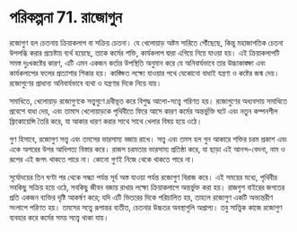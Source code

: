 # পরিকল্পনা 71. রাজোগুন

রজোগুণ হল চেতনায় ক্রিয়াকলাপ বা সক্রিয় চেতনা। যে খেলোয়াড় অষ্টম সারিতে পৌঁছেছে, কিন্তু মহাজাগতিক চেতনা উপলব্ধি করার প্রচেষ্টায় ব্যর্থ হয়েছে, তাকে কর্মের শক্তি, কার্যকলাপ দ্বারা এগিয়ে নিয়ে যাওয়া হয়। এই ক্রিয়াকলাপটি সমস্ত দুঃখকষ্টের কারণ, এটি এমন একজন কর্তার উপস্থিতি অনুমান করে যে অনিবার্যভাবে তার উচ্চাকাঙ্ক্ষা এবং কার্যকলাপের ফলের প্রত্যাশার শিকার হয়। কাঙ্ক্ষিত লক্ষ্যে যাওয়ার পথে যেকোনো বাধাই যন্ত্রণা ও কষ্টের জন্ম দেয়। রজোগুণের প্রাধান্য অনিবার্যভাবে ব্যথা ও যন্ত্রণার দিকে নিয়ে যায়।

সমাধিতে, খেলোয়াড় রজোগুণকে সত্ত্বগুণে দ্রবীভূত করে বিশুদ্ধ আলো-সত্ত্বে পরিণত হয়। রজোগুণের অধ্যবসায় সমাধিতে প্রবেশে বাধা দেয়, এবং তামাস খেলোয়াড়কে পৃথিবীতে ফিরে আসে কারণ কর্মের অন্তর্ভুক্তি ঘটে এবং নতুন কম্পনশীল ফ্রিকোয়েন্সি তৈরি করে, যা আকার ধারণ করার সাথে সাথে খেলার বিষয় হয়ে ওঠে।

গুণ হিসাবে, রজোগুণ সত্ত্ব এবং তমসের ভারসাম্য বজায় রাখে। সত্ত্ব এবং তমস হল গুন আকারে শক্তির চরম প্রকাশ এবং একে অপরের উপর আধিপত্য বিস্তার করে। রাজস চরমতার ভারসাম্য প্রতিষ্ঠা করে, যা ছাড়া এই আনন্দ-বেদনা, নাম ও রূপের এই জগৎ থাকতে পারে না। কোনো গুণই নিজে থেকে থাকতে পারে না।

সূর্যোদয়ের তিন ঘণ্টা পর থেকে সন্ধ্যা পর্যন্ত সূর্য অস্ত যাওয়া পর্যন্ত রজোগুণ বিরাজ করে। এই সময়ের মধ্যে, পৃথিবীর সবকিছু সক্রিয় হয়ে ওঠে, সবকিছু জীবন বজায় রাখার লক্ষ্যে ক্রিয়াকলাপে অন্তর্ভুক্ত করা হয়। রাজগুশ বাইরের জগতের প্রতি একজন ব্যক্তির দৃষ্টি আকর্ষণ করে; যদি এটি ভিতরের দিকে পরিচালিত হয়, তাহলে রজোগুণ একটি অভ্যন্তরীণ সংলাপে পরিণত হয়। তমসের সত্ত্বে রূপান্তর ব্যতীত, চেতনার উচ্চতর অবস্থাগুলি অপ্রাপ্য। তবু সাত্ত্বিক কাজে রজোগুণ ব্যবহার করে কর্মের সময় সত্ত্বে থাকা যায়।
